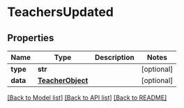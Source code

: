 # TeachersUpdated

## Properties
Name | Type | Description | Notes
------------ | ------------- | ------------- | -------------
**type** | **str** |  | [optional] 
**data** | [**TeacherObject**](TeacherObject.md) |  | [optional] 

[[Back to Model list]](README.md#documentation-for-models) [[Back to API list]](README.md#documentation-for-api-endpoints) [[Back to README]](README.md)


